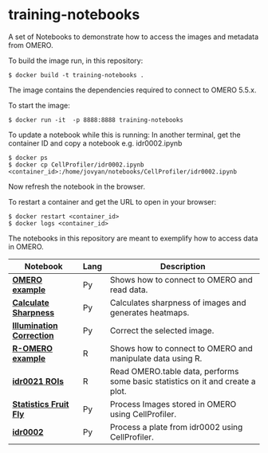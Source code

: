 # training-notebooks

A set of Notebooks to demonstrate how to access the images and metadata from OMERO.

To build the image run, in this repository:

    $ docker build -t training-notebooks .

The image contains the dependencies required to connect to OMERO 5.5.x.

To start the image:

    $ docker run -it  -p 8888:8888 training-notebooks

To update a notebook while this is running:
In another terminal, get the container ID and copy a notebook e.g. idr0002.ipynb

	$ docker ps
	$ docker cp CellProfiler/idr0002.ipynb <container_id>:/home/jovyan/notebooks/CellProfiler/idr0002.ipynb

Now refresh the notebook in the browser.

To restart a container and get the URL to open in your browser:

	$ docker restart <container_id>
	$ docker logs <container_id>


The notebooks in this repository are meant to exemplify how to access data in OMERO.

| **Notebook** | **Lang** | **Description** |
|--------------|----------|-----------------|
| **[OMERO example](Python/OMEROHelloWorldNotebook.ipynb)** | Py | Shows how to connect to OMERO and read data. |
| **[Calculate Sharpness](Python/CalculateSharpnessOneImage.ipynb)** | Py | Calculates sharpness of images and generates heatmaps. |
| **[Illumination Correction](Python/IlluminationCorrectionNotebook.ipynb)** | Py | Correct the selected image. |
| **[R-OMERO example](R/R-OMERO_Notebook.ipynb)** | R | Shows how to connect to OMERO and manipulate data using R. |
| **[idr0021 ROIs](R/idr0021_rois.ipynb)** | R | Read OMERO.table data, performs some basic statistics on it and create a plot. |
| **[Statistics Fruit Fly](CellProfiler/statistics_fruit_fly.ipynb)** | Py | Process Images stored in OMERO using CellProfiler. |
| **[idr0002](CellProfiler/idr0002.ipynb)** | Py | Process a plate from idr0002 using CellProfiler. |
